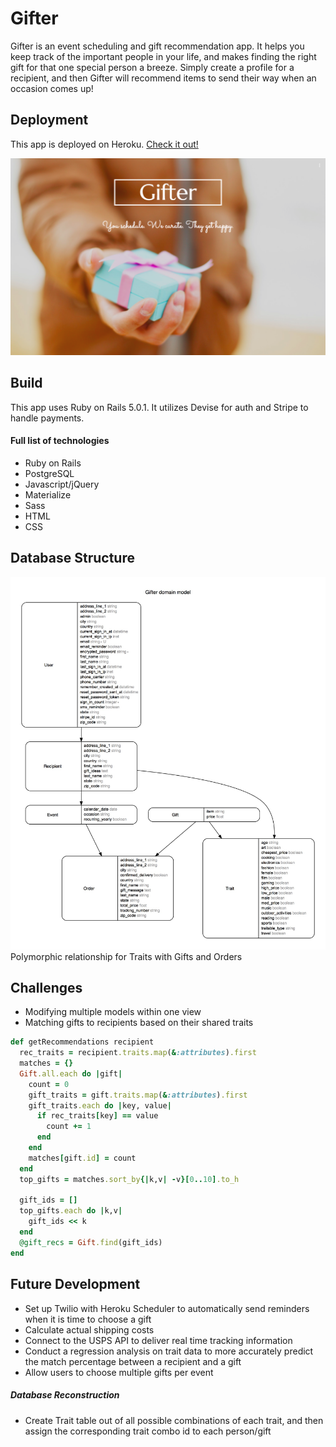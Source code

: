 # Gifter

Gifter is an event scheduling and gift recommendation app. It helps you keep track of the important people in your life, and makes finding the right gift for that one special person a breeze. Simply create a profile for a recipient, and then Gifter will recommend items to send their way when an occasion comes up!

## Deployment
This app is deployed on Heroku. [Check it out!](https://app-gifter.herokuapp.com/)

![alt-text](Homepage.png)

## Build
This app uses Ruby on Rails 5.0.1. It utilizes Devise for auth and Stripe to handle payments.

#### Full list of technologies
* Ruby on Rails
* PostgreSQL
* Javascript/jQuery
* Materialize
* Sass
* HTML
* CSS

## Database Structure
![ERD](ERD.jpg)
Polymorphic relationship for Traits with Gifts and Orders

## Challenges
* Modifying multiple models within one view
* Matching gifts to recipients based on their shared traits
```Ruby
def getRecommendations recipient
  rec_traits = recipient.traits.map(&:attributes).first
  matches = {}
  Gift.all.each do |gift|
    count = 0
    gift_traits = gift.traits.map(&:attributes).first
    gift_traits.each do |key, value|
      if rec_traits[key] == value
        count += 1
      end
    end
    matches[gift.id] = count
  end
  top_gifts = matches.sort_by{|k,v| -v}[0..10].to_h

  gift_ids = []
  top_gifts.each do |k,v|
    gift_ids << k
  end
  @gift_recs = Gift.find(gift_ids)
end
```

## Future Development
* Set up Twilio with Heroku Scheduler to automatically send reminders when it is time to choose a gift
* Calculate actual shipping costs
* Connect to the USPS API to deliver real time tracking information
* Conduct a regression analysis on trait data to more accurately predict the match percentage between a recipient and a gift
* Allow users to choose multiple gifts per event

##### Database Reconstruction
- Create Trait table out of all possible combinations of each trait, and then assign the corresponding trait combo id to each person/gift
